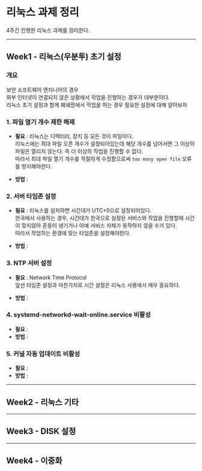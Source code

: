 # 리눅스 과제 정리
4주간 진행한 리눅스 과제를 정리한다.

---

## Week1 - 리눅스(우분투) 초기 설정
### 개요
보안 소프트웨어 엔지니어의 경우  
외부 인터넷이 연결되지 않은 상황에서 작업을 진행하는 경우가 대부분이다.  
리눅스 초기 설정과 함께 폐쇄망에서 작업을 하는 경우 필요한 설정에 대해 알아보자  
### 1. 파일 열기 개수 제한 해제
- **필요** : 리눅스는 디렉터리, 장치 등 모든 것이 파일이다.  
리눅스에는 최대 파일 오픈 개수가 설정되어있는데 해당 개수를 넘어서면 그 이상의 파일은 열리지 않는다. 즉 더 이상의 작업을 진행할 수 없다.  
따라서 최대 파일 열기 개수를 적절하게 수정함으로써 `too many open file` 오류를 방지해야한다.  

- **방법** : 
### 2. 서버 타임존 설정
- **필요** : 리눅스를 설치하면 시간대가 UTC+0으로 설정되어있다.  
한국에서 사용하는 경우, 시간대가 한국으로 설정된 서비스와 작업을 진행할때 시간이 맞지않아 혼동이 생기거나 아예 서비스 자체가 동작하지 않을 수가 있다.  
따라서 작업하는 환경에 맞는 타임존을 설정해야한다.

- **방법** : 
### 3. NTP 서버 설정
- **필요** : Network Time Protocol  
앞선 타임존 설정과 마찬가지로 시간 설정은 리눅스 사용에서 매우 중요하다.  

- **방법** : 
### 4. systemd-networkd-wait-online.service 비활성
- **필요** : 
- **방법** : 
### 5. 커널 자동 업데이트 비활성
- **필요** : 
- **방법** : 

---

## Week2 - 리눅스 기타

---

## Week3 - DISK 설정

---

## Week4 - 이중화